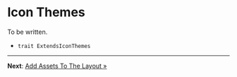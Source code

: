 # Icon Themes

To be written.

- `trait ExtendsIconThemes`

---

**Next**: [Add Assets To The Layout &raquo;](assets.md)
